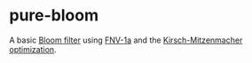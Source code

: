 # pure-bloom

A basic [Bloom filter](https://en.wikipedia.org/wiki/Bloom_filter) using [FNV-1a](https://en.wikipedia.org/wiki/Fowler–Noll–Vo_hash_function#FNV-1a_hash) and the [Kirsch-Mitzenmacher optimization](https://www.eecs.harvard.edu/~michaelm/postscripts/tr-02-05.pdf).



